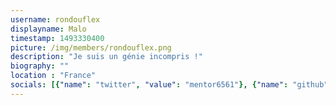 ```yaml
---
username: rondouflex
displayname: Malo
timestamp: 1493330400
picture: /img/members/rondouflex.png
description: "Je suis un génie incompris !"
biography: ""
location : "France"
socials: [{"name": "twitter", "value": "mentor6561"}, {"name": "github", "value": "malallai"},{"name": "website", "value": "https://malallai.fr"}]
---
```

